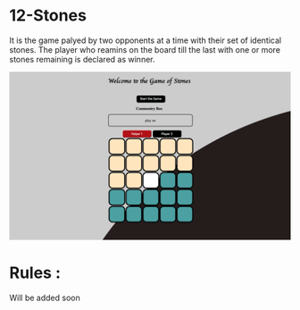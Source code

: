# 12-Stones
It is the game palyed by two opponents at a time with their set of identical stones.
The player who reamins on the board till the last with one or more stones remaining is declared as winner.

![12-Stones](/image/thumbnail.png)

# Rules :
Will be added soon